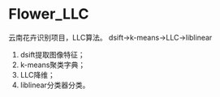 # Flower_LLC
云南花卉识别项目，LLC算法。
dsift->k-means->LLC->liblinear
1. dsift提取图像特征；
2. k-means聚类字典；
3. LLC降维；
4. liblinear分类器分类。
